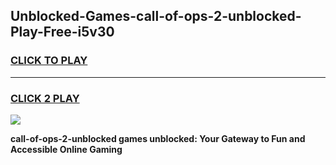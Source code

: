 
## Unblocked-Games-call-of-ops-2-unblocked-Play-Free-i5v30
<h3>
<a href="https://premium76.site?title=call-of-ops-2-unblocked&ref=12A">CLICK TO PLAY</a></h3>
<hr>

<h3>
<a href="https://premium76.site?title=call-of-ops-2-unblocked&ref=12A">CLICK 2 PLAY</a>
  
</h3>

<a href="https://premium76.site?title=call-of-ops-2-unblocked&ref=12A"><img src="https://clearcache.store/games.png"></a>


**call-of-ops-2-unblocked games unblocked: Your Gateway to Fun and Accessible Online Gaming**
